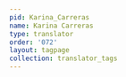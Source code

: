 ```yaml
---
pid: Karina_Carreras
name: Karina Carreras
type: translator
order: '072'
layout: tagpage
collection: translator_tags
---
```

